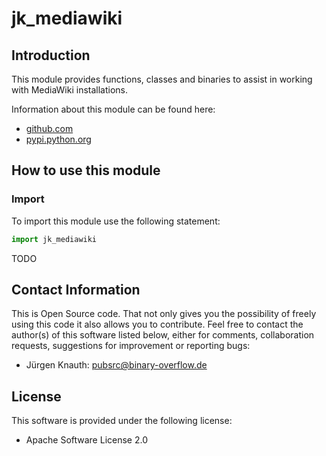 ﻿jk_mediawiki
============

Introduction
------------

This module provides functions, classes and binaries to assist in working with MediaWiki installations.

Information about this module can be found here:

* [github.com](https://github.com/jkpubsrc/python-module-jk-mediawiki)
* [pypi.python.org](https://pypi.python.org/pypi/jk_mediawiki)

How to use this module
----------------------

### Import

To import this module use the following statement:

```python
import jk_mediawiki
```

TODO

Contact Information
-------------------

This is Open Source code. That not only gives you the possibility of freely using this code it also
allows you to contribute. Feel free to contact the author(s) of this software listed below, either
for comments, collaboration requests, suggestions for improvement or reporting bugs:

* Jürgen Knauth: pubsrc@binary-overflow.de

License
-------

This software is provided under the following license:

* Apache Software License 2.0



